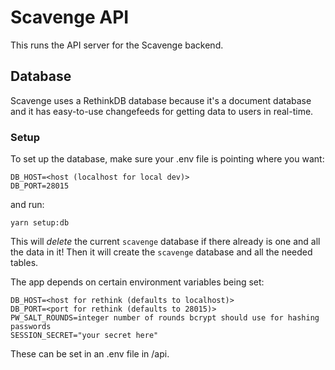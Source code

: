 # Scavenge API
This runs the API server for the Scavenge backend.

## Database
Scavenge uses a RethinkDB database because it's a document database and it has easy-to-use changefeeds for getting data to users in real-time.

### Setup
To set up the database, make sure your .env file is pointing where you want:
```
DB_HOST=<host (localhost for local dev)>
DB_PORT=28015
```

and run:
```
yarn setup:db
```
This will *delete* the current `scavenge` database if there already is one and all the data in it! Then it will create the `scavenge` database and all the needed tables.

The app depends on certain environment variables being set:
```
DB_HOST=<host for rethink (defaults to localhost)>
DB_PORT=<port for rethink (defaults to 28015)>
PW_SALT_ROUNDS=integer number of rounds bcrypt should use for hashing passwords
SESSION_SECRET="your secret here"
```

These can be set in an .env file in /api.